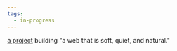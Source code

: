 ```yaml
---
tags:
  - in-progress
---
```



[a project](https://tiny-inter.net/) building "a web that is soft, quiet, and natural."